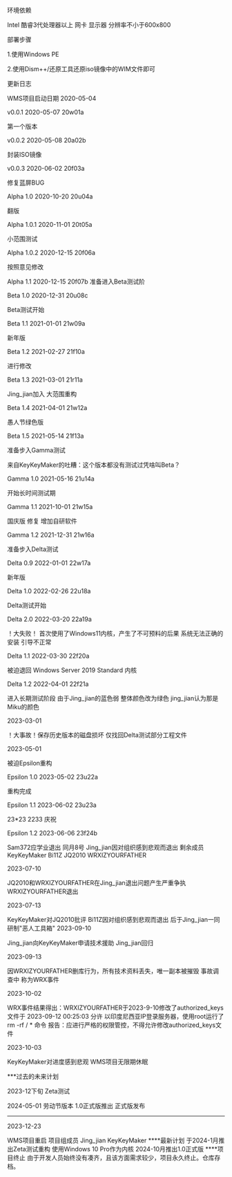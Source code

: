 环境依赖

Intel 酷睿3代处理器以上 网卡 显示器 分辨率不小于600x800

部署步骤

1.使用Windows PE

2.使用Dism++/还原工具还原iso镜像中的WIM文件即可

更新日志

WMS项目启动日期 2020-05-04

v0.0.1 2020-05-07 20w01a

第一个版本

v0.0.2 2020-05-08 20a02b

封装ISO镜像

v0.0.3 2020-06-02 20f03a

修复蓝屏BUG

Alpha 1.0 2020-10-20 20u04a

翻版

Alpha 1.0.1 2020-11-01 20t05a

小范围测试

Alpha 1.0.2 2020-12-15 20f06a

按照意见修改

Alpha 1.1 2020-12-15 20f07b
准备进入Beta测试阶

Beta 1.0 2020-12-31 20u08c

Beta测试开始

Beta 1.1 2021-01-01 21w09a

新年版

Beta 1.2 2021-02-27 21f10a

进行修改

Beta 1.3 2021-03-01 21r11a

Jing_jian加入 大范围重构

Beta 1.4 2021-04-01 21w12a

愚人节绿色版

Beta 1.5 2021-05-14 21f13a

准备步入Gamma测试

来自KeyKeyMaker的吐糟：这个版本都没有测试过凭啥叫Beta？

Gamma 1.0 2021-05-16 21u14a

开始长时间测试期

Gamma 1.1 2021-10-01 21w15a

国庆版 修复 增加自研软件

Gamma 1.2 2021-12-31 21w16a

准备步入Delta测试

Delta 0.9 2022-01-01 22w17a

新年版

Delta 1.0 2022-02-26 22u18a

Delta测试开始

Delta 2.0 2022-03-20 22a19a

！大失败！ 首次使用了Windows11内核，产生了不可预料的后果 系统无法正确的安装 引导不正常

Delta 1.1 2022-03-30 22f20a

被迫退回 Windows Server 2019 Standard 内核

Delta 1.2 2022-04-01 22f21a

进入长期测试阶段 由于Jing_jian的蓝色弱 整体颜色改为绿色 jing_jian认为那是Miku的颜色

2023-03-01 

！大事故！保存历史版本的磁盘损坏 仅找回Delta测试部分工程文件

2023-05-01

被迫Epsilon重构

Epsilon 1.0 2023-05-02 23u22a

重构完成

Epsilon 1.1 2023-06-02 23u23a

23*23 2233 庆祝

Epsilon 1.2 2023-06-06 23f24b

Sam372应学业退出 同月8号 Jing_jian因对组织感到悲观而退出 剩余成员 KeyKeyMaker Bi11Z JQ2010 WRXIZYOURFATHER

2023-07-10 

JQ2010和WRXIZYOURFATHER在Jing_jian退出问题产生严重争执 WRXIZYOURFATHER退出

2023-07-13

KeyKeyMaker对JQ2010批评 Bi11Z因对组织感到悲观而退出 后于Jing_jian一同研制"恶人工具箱"
2023-09-10

Jing_jian向KeyKeyMaker申请技术援助 Jing_jian回归

2023-09-13

因WRXIZYOURFATHER删库行为，所有技术资料丢失，唯一副本被摧毁 事故调查中 称为WRX事件

2023-10-02

WRX事件结果得出：WRXIZYOURFATHER于2023-9-10修改了authorized_keys文件于 2023-09-12 00:25:03 分许 以印度尼西亚IP登录服务器，使用root运行了 rm -rf / * 命令
报告：应进行严格的权限管控，不得允许修改authorized_keys文件

2023-10-03

KeyKeyMaker对进度感到悲观 WMS项目无限期休眠

***过去的未来计划

2023-12下旬 Zeta测试

2024-05-01 劳动节版本 1.0正式版推出 正式版发布

----
2023-12-23

WMS项目重启 项目组成员 Jing_jian KeyKeyMaker
****最新计划
于2024-1月推出Zeta测试重构 使用Windows 10 Pro作为内核
2024-10月推出1.0正式版
****项目终止
由于开发人员始终没有凑齐，且该方面需求较少，项目永久终止。仓库存档。
